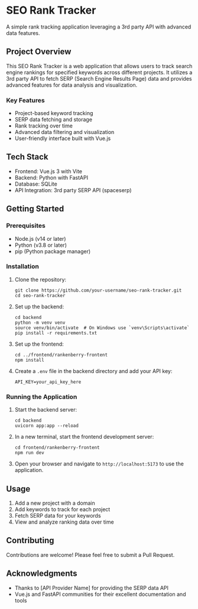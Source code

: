 # SEO Rank Tracker

A simple rank tracking application leveraging a 3rd party API with advanced data features.

## Project Overview

This SEO Rank Tracker is a web application that allows users to track search engine rankings for specified keywords across different projects. It utilizes a 3rd party API to fetch SERP (Search Engine Results Page) data and provides advanced features for data analysis and visualization.

### Key Features

- Project-based keyword tracking
- SERP data fetching and storage
- Rank tracking over time
- Advanced data filtering and visualization
- User-friendly interface built with Vue.js

## Tech Stack

- Frontend: Vue.js 3 with Vite
- Backend: Python with FastAPI
- Database: SQLite
- API Integration: 3rd party SERP API (spaceserp)

## Getting Started

### Prerequisites

- Node.js (v14 or later)
- Python (v3.8 or later)
- pip (Python package manager)

### Installation

1. Clone the repository:
   ```
   git clone https://github.com/your-username/seo-rank-tracker.git
   cd seo-rank-tracker
   ```

2. Set up the backend:
   ```
   cd backend
   python -m venv venv
   source venv/bin/activate  # On Windows use `venv\Scripts\activate`
   pip install -r requirements.txt
   ```

3. Set up the frontend:
   ```
   cd ../frontend/rankenberry-frontent
   npm install
   ```

4. Create a `.env` file in the backend directory and add your API key:
   ```
   API_KEY=your_api_key_here
   ```

### Running the Application

1. Start the backend server:
   ```
   cd backend
   uvicorn app:app --reload
   ```

2. In a new terminal, start the frontend development server:
   ```
   cd frontend/rankenberry-frontent
   npm run dev
   ```

3. Open your browser and navigate to `http://localhost:5173` to use the application.

## Usage

1. Add a new project with a domain
2. Add keywords to track for each project
3. Fetch SERP data for your keywords
4. View and analyze ranking data over time

## Contributing

Contributions are welcome! Please feel free to submit a Pull Request.

## Acknowledgments

- Thanks to [API Provider Name] for providing the SERP data API
- Vue.js and FastAPI communities for their excellent documentation and tools
